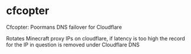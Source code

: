 cfcopter
========

Cfcopter: Poormans DNS failover for Cloudflare

Rotates Minecraft proxy IPs on cloudflare, if latency is too high the record for the IP in question is removed under Cloudflare DNS
